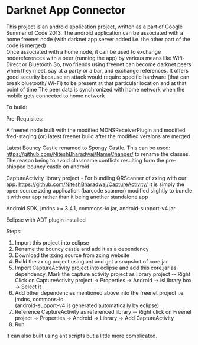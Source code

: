 Darknet App Connector
=======

This project is an android application project, written as a part of Google Summer of Code 2013.
The android application can be associated with a home freenet node (with darknet app server added i.e. the other part of the code is merged)  
Once associated with a home node, it can be used to exchange nodereferences with a peer (running the app) by various means like Wifi-Direct or Bluetooth
So, two friends using freenet can become darknet peers when they meet, say at a party or a bar, and exchange references. 
It offers good security because an attack would require specific hardware (that can break bluetooth/ Wi-Fi) to be present at that particular location and at that point of time
The peer data is synchronized with home network when the mobile gets connected to home network

To build:

Pre-Requisites:

A freenet node built with the modified MDNSReceiverPlugin and modified fred-staging
(or) latest freenet build after the modified versions are merged

Latest Bouncy Castle renamed to Spongy Castle. This can be used: https://github.com/NiteshBharadwaj/NameChanger/ to rename the classes. 
The reason being to avoid classname conflicts resulting form the pre-shipped bouncy castle on android

CaptureActivity library project - For bundling QRScanner of zxing with our app. 
https://github.com/NiteshBharadwaj/CaptureActivity/
It is simply the open source zxing application (barcode scanner) modified slightly to bundle it with our app rather than it being another standalone app

Android SDK,
jmdns >= 3.4.1,
commons-io.jar,
android-support-v4.jar.

Eclipse with ADT plugin installed

Steps:
1) Import this project into eclipse
2) Rename the bouncy castle and add it as a dependency
3) Download the zxing source from zxing website
4) Build the zxing project using ant and get a snapshot of core.jar
5) Import CaptureActivity project into eclipse and add this core.jar as dependency. 
Mark the capture activity project as library project --  Right Click on CaptureActivity project -> Properties -> Android -> isLibrary box -> Select it
6) Add other dependencies mentioned above into the freenet project i.e. jmdns, commons-io.    
(android-support-v4 is generated automatically by eclipse)
7) Reference CaptureActivity as referenced library -- Right click on Freenet project -> Properties -> Android -> Library -> Add CaptureActivity
8) Run 

It can also built using ant scripts but a little more complicated.

